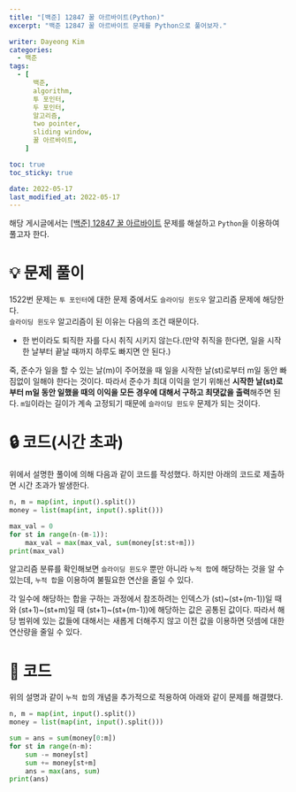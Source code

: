 ```yaml
---
title: "[백준] 12847 꿀 아르바이트(Python)"
excerpt: "백준 12847 꿀 아르바이트 문제를 Python으로 풀어보자."

writer: Dayeong Kim
categories:
  - 백준
tags:
  - [
      백준,
      algorithm,
      투 포인터,
      두 포인터,
      알고리즘,
      two pointer,
      sliding window,
      꿀 아르바이트,
    ]

toc: true
toc_sticky: true

date: 2022-05-17
last_modified_at: 2022-05-17
---
```


해당 게시글에서는 [[백준] 12847 꿀 아르바이트](https://www.acmicpc.net/problem/12847) 문제를 해설하고 `Python`을 이용하여 풀고자 한다.

# 💡 문제 풀이

1522번 문제는 `투 포인터`에 대한 문제 중에서도 `슬라이딩 윈도우` 알고리즘 문제에 해당한다.  
`슬라이딩 윈도우` 알고리즘이 된 이유는 다음의 조건 때문이다.

- 한 번이라도 퇴직한 자를 다시 취직 시키지 않는다.(만약 취직을 한다면, 일을 시작 한 날부터 끝날 때까지 하루도 빠지면 안 된다.)

죽, 준수가 일을 할 수 있는 날(m)이 주어졌을 때 일을 시작한 날(st)로부터 m일 동안 빠짐없이 일해야 한다는 것이다. 따라서 준수가 최대 이익을 얻기 위해선 **시작한 날(st)로부터 m일 동안 일했을 때의 이익을 모든 경우에 대해서 구하고 최댓값을 출력**해주면 된다. `m일`이라는 길이가 계속 고정되기 때문에 `슬라이딩 윈도우` 문제가 되는 것이다.

# 🔒 코드(시간 초과)

위에서 설명한 풀이에 의해 다음과 같이 코드를 작성했다. 하지만 아래의 코드로 제출하면 시간 초과가 발생한다.

```Python
n, m = map(int, input().split())
money = list(map(int, input().split()))

max_val = 0
for st in range(n-(m-1)):
    max_val = max(max_val, sum(money[st:st+m]))
print(max_val)
```

알고리즘 분류를 확인해보면 `슬라이딩 윈도우` 뿐만 아니라 `누적 합`에 해당하는 것을 알 수 있는데, `누적 합`을 이용하여 불필요한 연산을 줄일 수 있다.

각 일수에 해당하는 합을 구하는 과정에서 참조하려는 인덱스가 (st)~(st+(m-1))일 때와 (st+1)~(st+m)일 때 (st+1)~(st+(m-1))에 해당하는 값은 공통된 값이다. 따라서 해당 범위에 있는 값들에 대해서는 새롭게 더해주지 않고 이전 값을 이용하면 덧셈에 대한 연산량을 줄일 수 있다.

# 📂 코드

위의 설명과 같이 `누적 합`의 개념을 추가적으로 적용하여 아래와 같이 문제를 해결했다.

```python
n, m = map(int, input().split())
money = list(map(int, input().split()))

sum = ans = sum(money[0:m])
for st in range(n-m):
    sum -= money[st]
    sum += money[st+m]
    ans = max(ans, sum)
print(ans)
```

